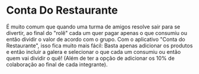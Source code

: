 # Conta Do Restaurante

É muito comum que quando uma turma de amigos resolve sair para se divertir, ao final do "rolê" cada um quer pagar apenas o que consumiu ou então dividir o valor de acordo com o grupo.
Com o aplicativo "Conta do Restaurante", isso fica muito mais fácil: Basta apenas adicionar os produtos e então incluir a galera e selecionar o que cada um consumiu ou então quem vai dividir o quê! (Além de ter a opção de adicionar os 10% de colaboração ao final de cada integrante).
